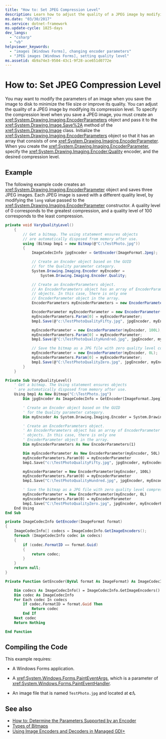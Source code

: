 ```yaml
---
title: "How to: Set JPEG Compression Level"
description: Learn how to adjust the quality of a JPEG image by modifying its compression level on Windows Forms.
ms.date: "03/30/2017"
ms.service: dotnet-framework
ms.update-cycle: 1825-days
dev_langs:
  - "csharp"
  - "vb"
helpviewer_keywords:
  - "images [Windows Forms], changing encoder parameters"
  - "JPEG images [Windows Forms], setting quality level"
ms.assetid: 4b9a74e3-9504-43c1-9f28-ace651d0772e
---
```

# How to: Set JPEG Compression Level

You may want to modify the parameters of an image when you save the image to disk to minimize the file size or improve its quality. You can adjust the quality of a JPEG image by modifying its compression level. To specify the compression level when you save a JPEG image, you must create an <xref:System.Drawing.Imaging.EncoderParameters> object and pass it to the <xref:System.Drawing.Image.Save%2A> method of the <xref:System.Drawing.Image> class. Initialize the <xref:System.Drawing.Imaging.EncoderParameters> object so that it has an array that consists of one <xref:System.Drawing.Imaging.EncoderParameter>. When you create the <xref:System.Drawing.Imaging.EncoderParameter>, specify the <xref:System.Drawing.Imaging.Encoder.Quality> encoder, and the desired compression level.

## Example

The following example code creates an <xref:System.Drawing.Imaging.EncoderParameter> object and saves three JPEG images. Each JPEG image is saved with a different quality level, by modifying the `long` value passed to the <xref:System.Drawing.Imaging.EncoderParameter> constructor. A quality level of 0 corresponds to the greatest compression, and a quality level of 100 corresponds to the least compression.

```csharp
private void VaryQualityLevel()
    {
        // Get a bitmap. The using statement ensures objects
        // are automatically disposed from memory after use.
        using (Bitmap bmp1 = new Bitmap(@"C:\TestPhoto.jpg"))
        {
            ImageCodecInfo jpgEncoder = GetEncoder(ImageFormat.Jpeg);

            // Create an Encoder object based on the GUID
            // for the Quality parameter category.
            System.Drawing.Imaging.Encoder myEncoder =
                System.Drawing.Imaging.Encoder.Quality;

            // Create an EncoderParameters object.
            // An EncoderParameters object has an array of EncoderParameter
            // objects. In this case, there is only one
            // EncoderParameter object in the array.
            EncoderParameters myEncoderParameters = new EncoderParameters(1);

            EncoderParameter myEncoderParameter = new EncoderParameter(myEncoder, 50L);
            myEncoderParameters.Param[0] = myEncoderParameter;
            bmp1.Save(@"c:\TestPhotoQualityFifty.jpg", jpgEncoder, myEncoderParameters);

            myEncoderParameter = new EncoderParameter(myEncoder, 100L);
            myEncoderParameters.Param[0] = myEncoderParameter;
            bmp1.Save(@"C:\TestPhotoQualityHundred.jpg", jpgEncoder, myEncoderParameters);

            // Save the bitmap as a JPG file with zero quality level compression.
            myEncoderParameter = new EncoderParameter(myEncoder, 0L);
            myEncoderParameters.Param[0] = myEncoderParameter;
            bmp1.Save(@"C:\TestPhotoQualityZero.jpg", jpgEncoder, myEncoderParameters);
        }
    }
```

```vb
Private Sub VaryQualityLevel()
    ' Get a bitmap. The Using statement ensures objects
    ' are automatically disposed from memory after use.
    Using bmp1 As New Bitmap("C:\TestPhoto.jpg")
        Dim jpgEncoder As ImageCodecInfo = GetEncoder(ImageFormat.Jpeg)

        ' Create an Encoder object based on the GUID
        ' for the Quality parameter category.
        Dim myEncoder As System.Drawing.Imaging.Encoder = System.Drawing.Imaging.Encoder.Quality

        ' Create an EncoderParameters object.
        ' An EncoderParameters object has an array of EncoderParameter
        ' objects. In this case, there is only one
        ' EncoderParameter object in the array.
        Dim myEncoderParameters As New EncoderParameters(1)

        Dim myEncoderParameter As New EncoderParameter(myEncoder, 50L)
        myEncoderParameters.Param(0) = myEncoderParameter
        bmp1.Save("c:\TestPhotoQualityFifty.jpg", jpgEncoder, myEncoderParameters)

        myEncoderParameter = New EncoderParameter(myEncoder, 100L)
        myEncoderParameters.Param(0) = myEncoderParameter
        bmp1.Save("C:\TestPhotoQualityHundred.jpg", jpgEncoder, myEncoderParameters)

        ' Save the bitmap as a JPG file with zero quality level compression.
        myEncoderParameter = New EncoderParameter(myEncoder, 0L)
        myEncoderParameters.Param(0) = myEncoderParameter
        bmp1.Save("C:\TestPhotoQualityZero.jpg", jpgEncoder, myEncoderParameters)
    End Using
End Sub
```

```csharp
private ImageCodecInfo GetEncoder(ImageFormat format)
{
    ImageCodecInfo[] codecs = ImageCodecInfo.GetImageEncoders();
    foreach (ImageCodecInfo codec in codecs)
    {
        if (codec.FormatID == format.Guid)
        {
            return codec;
        }
    }
    return null;
}
```

```vb
Private Function GetEncoder(ByVal format As ImageFormat) As ImageCodecInfo

    Dim codecs As ImageCodecInfo() = ImageCodecInfo.GetImageEncoders()
    Dim codec As ImageCodecInfo
    For Each codec In codecs
        If codec.FormatID = format.Guid Then
            Return codec
        End If
    Next codec
    Return Nothing

End Function
```

## Compiling the Code

This example requires:

- A Windows Forms application.

- A <xref:System.Windows.Forms.PaintEventArgs>, which is a parameter of <xref:System.Windows.Forms.PaintEventHandler>.

- An image file that is named `TestPhoto.jpg` and located at **c:\\**.

## See also

- [How to: Determine the Parameters Supported by an Encoder](how-to-determine-the-parameters-supported-by-an-encoder.md)
- [Types of Bitmaps](types-of-bitmaps.md)
- [Using Image Encoders and Decoders in Managed GDI+](using-image-encoders-and-decoders-in-managed-gdi.md)
